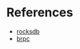 # References
- [rocksdb](https://github.com/facebook/rocksdb)
- [brpc](https://github.com/apache/brpc)

